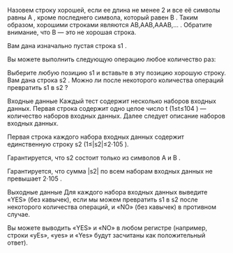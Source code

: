 Назовем строку хорошей, если ее длина не менее 2
 и все её символы равны A
, кроме последнего символа, который равен B
. Таким образом, хорошими строками являются AB,AAB,AAAB,…
. Обратите внимание, что B
  — это не хорошая строка.

Вам дана изначально пустая строка s1
.

Вы можете выполнить следующую операцию любое количество раз:

Выберите любую позицию s1
 и вставьте в эту позицию хорошую строку.
Вам дана строка s2
. Можно ли после некоторого количества операций превратить s1
 в s2
?

Входные данные
Каждый тест содержит несколько наборов входных данных. Первая строка содержит одно целое число t
 (1≤t≤104
) — количество наборов входных данных. Далее следует описание наборов входных данных.

Первая строка каждого набора входных данных содержит единственную строку s2
 (1≤|s2|≤2⋅105
).

Гарантируется, что s2
 состоит только из символов A
 и B
.

Гарантируется, что сумма |s2|
 по всем наборам входных данных не превышает 2⋅105
.

Выходные данные
Для каждого набора входных данных выведите «YES» (без кавычек), если мы можем превратить s1
 в s2
 после некоторого количества операций, и «NO» (без кавычек) в противном случае.

Вы можете выводить «YES» и «NO» в любом регистре (например, строки «yEs», «yes» и «Yes» будут засчитаны как положительный ответ).